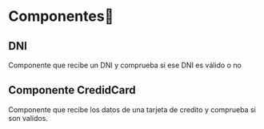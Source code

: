 # Componentes🚀
## DNI
Componente que recibe un DNI y comprueba si ese DNI es válido o no
## Componente CredidCard
Componente que recibe los datos de una tarjeta de credito y comprueba
si son validos.
